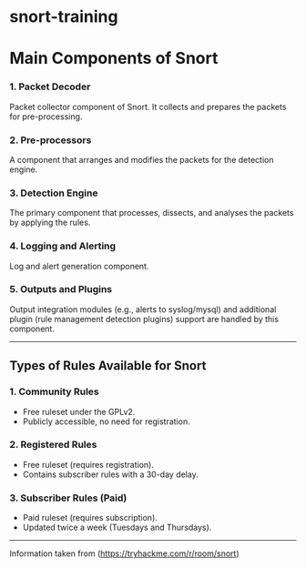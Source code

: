 # snort-training

# Main Components of Snort

### 1. **Packet Decoder**  
Packet collector component of Snort. It collects and prepares the packets for pre-processing.

### 2. **Pre-processors**  
A component that arranges and modifies the packets for the detection engine.

### 3. **Detection Engine**  
The primary component that processes, dissects, and analyses the packets by applying the rules.

### 4. **Logging and Alerting**  
Log and alert generation component.

### 5. **Outputs and Plugins**  
Output integration modules (e.g., alerts to syslog/mysql) and additional plugin (rule management detection plugins) support are handled by this component.

---

## Types of Rules Available for Snort

### 1. **Community Rules**  
- Free ruleset under the GPLv2.  
- Publicly accessible, no need for registration.

### 2. **Registered Rules**  
- Free ruleset (requires registration).  
- Contains subscriber rules with a 30-day delay.

### 3. **Subscriber Rules (Paid)**  
- Paid ruleset (requires subscription).  
- Updated twice a week (Tuesdays and Thursdays).

---
Information taken from (https://tryhackme.com/r/room/snort)
